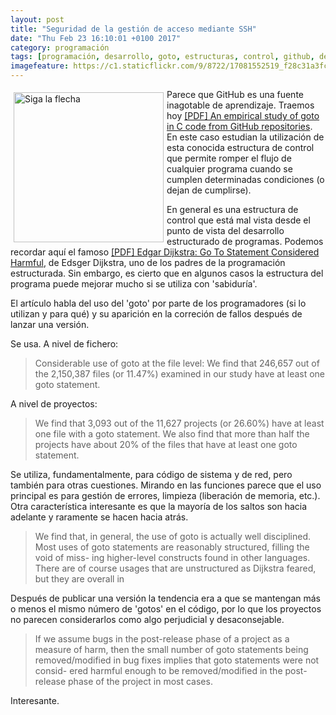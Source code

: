 ```yaml
---
layout: post
title: "Seguridad de la gestión de acceso mediante SSH"
date: "Thu Feb 23 16:10:01 +0100 2017"
category: programación
tags: [programación, desarrollo, goto, estructuras, control, github, demoscopía]
imagefeature: https://c1.staticflickr.com/9/8722/17081552519_f28c31a3fc_m.jpg
---
```






<a href="https://www.flickr.com/photos/fernand0/2524986421" title="Siga la flecha"><img src="https://c1.staticflickr.com/3/2040/2524986421_b3fed21dc3_m.jpg" width="240"  alt="Siga la flecha" style="float:left; margin:5px"></a>
Parece que GitHub es una fuente inagotable de aprendizaje. Traemos hoy [[PDF] An empirical study of goto in C code from GitHub repositories](https://peerj.com/preprints/826.pdf). En este caso estudian la utilización de esta conocida estructura de control que permite romper el flujo de cualquier programa cuando se cumplen determinadas condiciones (o dejan de cumplirse). 

En general es una estructura de control que está mal vista desde el punto de vista del desarrollo estructurado de programas. Podemos recordar aquí el famoso [[PDF] Edgar Dijkstra: Go To Statement Considered Harmful](http://homepages.cwi.nl/~storm/teaching/reader/Dijkstra68.pdf), de  Edsger Dijkstra, uno de los padres de la programación estructurada. Sin embargo, es cierto que en algunos casos la estructura del programa puede mejorar mucho si se utiliza con 'sabiduría'.

El artículo habla del uso del 'goto' por parte de los programadores (si lo utilizan y para qué) y su aparición en la correción de fallos después de lanzar una versión.

Se usa. A nivel de fichero:

> Considerable use of goto at the file level: We find that 246,657 out of the 2,150,387 files (or 11.47%) examined in our study have at least one goto statement. 

A nivel de proyectos:

> We find that 3,093 out of the 11,627 projects (or 26.60%) have at least one file with a goto statement. We also find that more than half the projects have about 20% of the files that have at least one goto statement.

Se utiliza, fundamentalmente, para código de sistema y de red, pero también para otras cuestiones.
Mirando en las funciones parece que el uso principal es para gestión de errores, limpieza (liberación de memoria, etc.).
Otra característica interesante es que la mayoría de los saltos son hacia adelante y raramente se hacen hacia atrás.

> We find that, in general, the use of goto is actually well disciplined. Most uses of goto statements are reasonably structured, filling the void of miss- ing higher-level constructs found in other languages. There are of course usages that are unstructured as Dijkstra feared, but they are overall in

Después de publicar una versión la tendencia era a que se mantengan más o menos el mismo número de 'gotos' en el código, por lo que los proyectos no parecen considerarlos como algo perjudicial y desaconsejable.

> If we assume bugs in the post-release phase of a project as a measure of harm, then the small number of goto statements being removed/modified in bug fixes implies that goto statements were not consid- ered harmful enough to be removed/modified in the post-release phase of the project in most cases.

Interesante.
